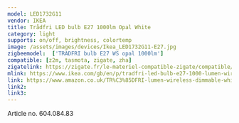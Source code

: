 ```yaml
---
model: LED1732G11
vendor: IKEA
title: Trådfri LED bulb E27 1000lm Opal White
category: light
supports: on/off, brightness, colortemp
image: /assets/images/devices/Ikea_LED1732G11-E27.jpg
zigbeemodel:  ['TRADFRI bulb E27 WS opal 1000lm']
compatible: [z2m, tasmota, zigate, zha]
zigatelink: https://zigate.fr/le-materiel-compatible-zigate/compatible/ikeatradfrie271000lumens
mlink: https://www.ikea.com/gb/en/p/tradfri-led-bulb-e27-1000-lumen-wireless-dimmable-white-spectrum-opal-white-60408483/
link: https://www.amazon.co.uk/TR%C3%85DFRI-lumen-wireless-dimmable-white/dp/B07KM1XFZG
link2: 
link3: 
---
```

Article no. 604.084.83
